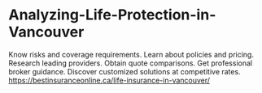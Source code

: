 # Analyzing-Life-Protection-in-Vancouver
Know risks and coverage requirements. Learn about policies and pricing. Research leading providers. Obtain quote comparisons. Get professional broker guidance. Discover customized solutions at competitive rates.  https://bestinsuranceonline.ca/life-insurance-in-vancouver/
